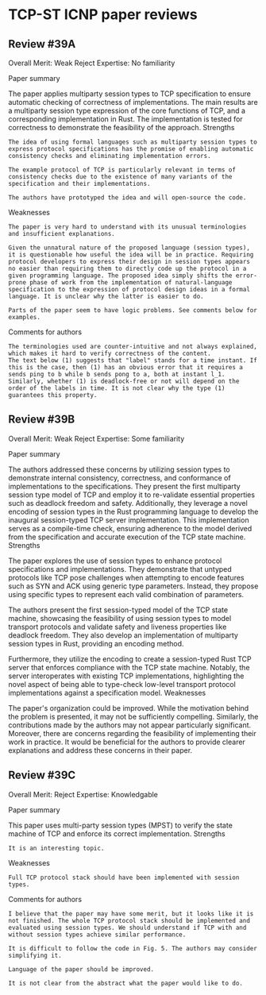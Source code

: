 # TCP-ST ICNP paper reviews

## Review #39A

Overall Merit: Weak Reject
Expertise: No familiarity

Paper summary

The paper applies multiparty session types to TCP specification to ensure automatic checking of correctness of implementations. The main results are a multiparty session type expression of the core functions of TCP, and a corresponding implementation in Rust. The implementation is tested for correctness to demonstrate the feasibility of the approach.
Strengths

    The idea of using formal languages such as multiparty session types to express protocol specifications has the promise of enabling automatic consistency checks and eliminating implementation errors.

    The example protocol of TCP is particularly relevant in terms of consistency checks due to the existence of many variants of the specification and their implementations.

    The authors have prototyped the idea and will open-source the code.

Weaknesses

    The paper is very hard to understand with its unusual terminologies and insufficient explanations.

    Given the unnatural nature of the proposed language (session types), it is questionable how useful the idea will be in practice. Requiring protocol developers to express their design in session types appears no easier than requiring them to directly code up the protocol in a given programming language. The proposed idea simply shifts the error-prone phase of work from the implementation of natural-language specification to the expression of protocol design ideas in a formal language. It is unclear why the latter is easier to do.

    Parts of the paper seem to have logic problems. See comments below for examples.

Comments for authors

    The terminologies used are counter-intuitive and not always explained, which makes it hard to verify correctness of the content.
    The text below (1) suggests that "label" stands for a time instant. If this is the case, then (1) has an obvious error that it requires a sends ping to b while b sends pong to a, both at instant l_1.
    Similarly, whether (1) is deadlock-free or not will depend on the order of the labels in time. It is not clear why the type (1) guarantees this property.

## Review #39B

Overall Merit: Weak Reject
Expertise: Some familiarity

Paper summary

The authors addressed these concerns by utilizing session types to demonstrate internal consistency, correctness, and conformance of implementations to the specifications. They present the first multiparty session type model of TCP and employ it to re-validate essential properties such as deadlock freedom and safety. Additionally, they leverage a novel encoding of session types in the Rust programming language to develop the inaugural session-typed TCP server implementation. This implementation serves as a compile-time check, ensuring adherence to the model derived from the specification and accurate execution of the TCP state machine.
Strengths

The paper explores the use of session types to enhance protocol specifications and implementations. They demonstrate that untyped protocols like TCP pose challenges when attempting to encode features such as SYN and ACK using generic type parameters. Instead, they propose using specific types to represent each valid combination of parameters.

The authors present the first session-typed model of the TCP state machine, showcasing the feasibility of using session types to model transport protocols and validate safety and liveness properties like deadlock freedom. They also develop an implementation of multiparty session types in Rust, providing an encoding method.

Furthermore, they utilize the encoding to create a session-typed Rust TCP server that enforces compliance with the TCP state machine. Notably, the server interoperates with existing TCP implementations, highlighting the novel aspect of being able to type-check low-level transport protocol implementations against a specification model.
Weaknesses

The paper's organization could be improved. While the motivation behind the problem is presented, it may not be sufficiently compelling. Similarly, the contributions made by the authors may not appear particularly significant. Moreover, there are concerns regarding the feasibility of implementing their work in practice. It would be beneficial for the authors to provide clearer explanations and address these concerns in their paper.

## Review #39C

Overall Merit: Reject
Expertise: Knowledgable

Paper summary

This paper uses multi-party session types (MPST) to verify the state machine of TCP and enforce its correct implementation.
Strengths

    It is an interesting topic.

Weaknesses

    Full TCP protocol stack should have been implemented with session types.

Comments for authors

    I believe that the paper may have some merit, but it looks like it is not finished. The whole TCP protocol stack should be implemented and evaluated using session types. We should understand if TCP with and without session types achieve similar performance.

    It is difficult to follow the code in Fig. 5. The authors may consider simplifying it.

    Language of the paper should be improved.

    It is not clear from the abstract what the paper would like to do.
